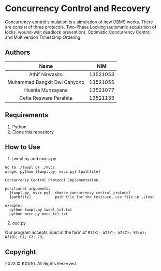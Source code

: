 # Concurrency Control and Recovery

Concurrency control simulation is a simulation of how DBMS works. There are consist of three protocols, Two-Phase Locking (automatic acquisition of locks, wound-wait deadlock prevention), Optimistic Concurrency Control, and Multiversion Timestamp Ordering.

## Authors
|              Name              |   NIM    |
| :----------------------------: | :------: |
| Athif Nirwasito                | 13521053 |
| Muhammad Bangkit Dwi Cahyono   | 13521055 |
| Husnia Munzayana               | 13521077 |
| Cetta Reswara Parahita         | 13521133 |

## Requirements
1. Python
2. Clone this repository

## How to Use

1. twopl.py and mvcc.py
```
Go to ./twopl or ./mvcc
usage: python {twopl.py, mvcc.py} [pathfile]

Concurrency Control Protocol Implementation

positional arguments:
  {twopl.py, mvcc.py}  choose concurrency control protocol
  [pathfile]           path file for the testcase, use file in ./test

example:
  python twopl.py twopl_tc1.txt
  python mvcc.py mvcc_tc1.txt
```

2. occ.py

Our program accepts input in the form of `R1(X); W2(Y); W2(Z); W3(A); W3(B); C1; C2; C3;`

## Copyright
2023 © K01/10. All Rights Reserved.
